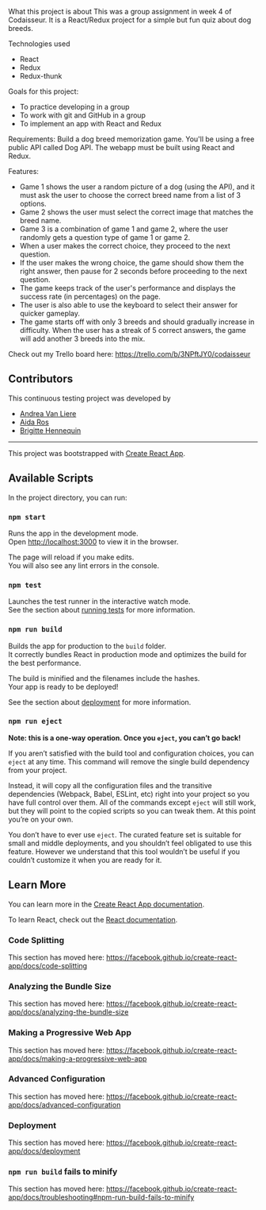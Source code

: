 What this project is about
This was a group assignment in week 4 of Codaisseur. It is a React/Redux project for a simple but fun quiz about dog breeds. 

Technologies used
- React
- Redux
- Redux-thunk

Goals for this project:
- To practice developing in a group
- To work with git and GitHub in a group
- To implement an app with React and Redux

Requirements: Build a dog breed memorization game. You'll be using a free public API called Dog API. The webapp must be built using React and Redux.

Features: 
- Game 1 shows the user a random picture of a dog (using the API), and it must ask the user to choose the correct breed name from a list of 3 options.
- Game 2 shows the user must select the correct image that matches the breed name.
- Game 3 is a combination of game 1 and game 2, where the user randomly gets a question type of game 1 or game 2.
- When a user makes the correct choice, they proceed to the next question.
- If the user makes the wrong choice, the game should show them the right answer, then pause for 2 seconds before proceeding to the next question.
- The game keeps track of the user's performance and displays the success rate (in percentages) on the page.
- The user is also able to use the keyboard to select their answer for quicker gameplay.
- The game starts off with only 3 breeds and should gradually increase in difficulty. When the user has a streak of 5 correct answers, the game will add another 3 breeds into the mix. 

Check out my Trello board here: https://trello.com/b/3NPftJY0/codaisseur

## Contributors
This continuous testing project was developed by 
- [Andrea Van Liere](https://github.com/ajvanliere)
- [Aida Ros](https://github.com/aida-ros)
- [Brigitte Hennequin](https://github.com/QuinB6248)

-------------------------------------------------------

This project was bootstrapped with [Create React App](https://github.com/facebook/create-react-app).

## Available Scripts

In the project directory, you can run:

### `npm start`

Runs the app in the development mode.<br>
Open [http://localhost:3000](http://localhost:3000) to view it in the browser.

The page will reload if you make edits.<br>
You will also see any lint errors in the console.

### `npm test`

Launches the test runner in the interactive watch mode.<br>
See the section about [running tests](https://facebook.github.io/create-react-app/docs/running-tests) for more information.

### `npm run build`

Builds the app for production to the `build` folder.<br>
It correctly bundles React in production mode and optimizes the build for the best performance.

The build is minified and the filenames include the hashes.<br>
Your app is ready to be deployed!

See the section about [deployment](https://facebook.github.io/create-react-app/docs/deployment) for more information.

### `npm run eject`

**Note: this is a one-way operation. Once you `eject`, you can’t go back!**

If you aren’t satisfied with the build tool and configuration choices, you can `eject` at any time. This command will remove the single build dependency from your project.

Instead, it will copy all the configuration files and the transitive dependencies (Webpack, Babel, ESLint, etc) right into your project so you have full control over them. All of the commands except `eject` will still work, but they will point to the copied scripts so you can tweak them. At this point you’re on your own.

You don’t have to ever use `eject`. The curated feature set is suitable for small and middle deployments, and you shouldn’t feel obligated to use this feature. However we understand that this tool wouldn’t be useful if you couldn’t customize it when you are ready for it.

## Learn More

You can learn more in the [Create React App documentation](https://facebook.github.io/create-react-app/docs/getting-started).

To learn React, check out the [React documentation](https://reactjs.org/).

### Code Splitting

This section has moved here: https://facebook.github.io/create-react-app/docs/code-splitting

### Analyzing the Bundle Size

This section has moved here: https://facebook.github.io/create-react-app/docs/analyzing-the-bundle-size

### Making a Progressive Web App

This section has moved here: https://facebook.github.io/create-react-app/docs/making-a-progressive-web-app

### Advanced Configuration

This section has moved here: https://facebook.github.io/create-react-app/docs/advanced-configuration

### Deployment

This section has moved here: https://facebook.github.io/create-react-app/docs/deployment

### `npm run build` fails to minify

This section has moved here: https://facebook.github.io/create-react-app/docs/troubleshooting#npm-run-build-fails-to-minify
